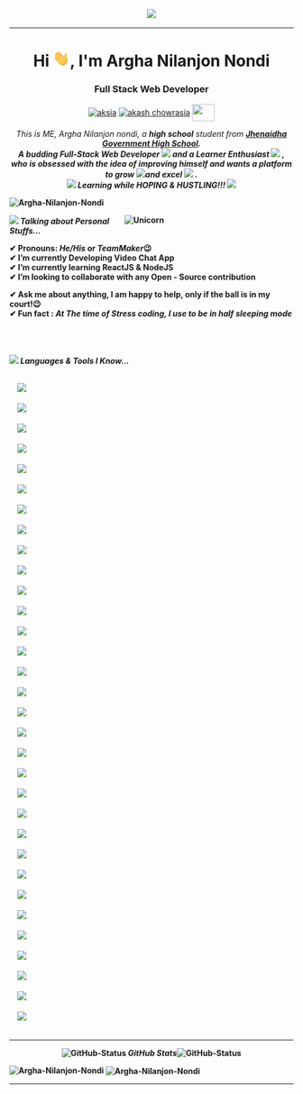 <p align="center">
  <img src="https://github.com/thompsonemerson/thompsonemerson/raw/master/cover-thompson.png" height="200"/>
</p>
<hr>
<h1 align="center">Hi <img src="https://raw.githubusercontent.com/ABSphreak/ABSphreak/master/gifs/Hi.gif" width="30px">, I'm Argha Nilanjon Nondi</h1>
<h3 align="center">Full Stack Web Developer</h3>
<p align="center">
<a href="https://bd.linkedin.com/in/argha-nilanjon-nondi-78a0821a9" target="blank"><img align="center" src="https://cdn.jsdelivr.net/npm/simple-icons@3.0.1/icons/linkedin.svg" alt="aksia" height="30" width="40" /></a>
<a href="https://www.facebook.com/arghanilanjon.nondi/" target="blank"><img align="center" src="https://cdn.jsdelivr.net/npm/simple-icons@3.0.1/icons/facebook.svg" alt="akash chowrasia" height="30" width="40" /></a>
 <a href = "mailto: pcic095@gmail.com"><img align="center" src="https://simpleicons.org/icons/gmail.svg" height="30" width="40" /></a>
</p>
</p>



<p align="center">
  <em>
    This is ME, Argha Nilanjon nondi, a <b>high school</b> student from <a href="https://jhenidahgovtsecondaryschool.jessoreboard.gov.bd/"> <b>Jhenaidha Government High School</a>. <br>
    A budding <b>Full-Stack Web Developer</b> <img src="https://github.com/TheDudeThatCode/TheDudeThatCode/blob/master/Assets/Developer.gif" width="30px"> and a <b>Learner Enthusiast</b>&nbsp;<img src="https://github.com/TheDudeThatCode/TheDudeThatCode/blob/master/Assets/Designer.gif" width="36px">&nbsp,<br>who is <b>obsessed</b>
    with the idea of <b>improving</b> himself and wants a <b>platform</b> to 
    <b>grow</b> <img src="https://github.com/TheDudeThatCode/TheDudeThatCode/blob/master/Assets/Rocket.gif" width="18px">and 
    <b>excel</b> <img src="https://github.com/TheDudeThatCode/TheDudeThatCode/blob/master/Assets/Medal.gif" width="20px">&nbsp.
  </em> 
  <br>
  <img src="https://media.giphy.com/media/VgCDAzcKvsR6OM0uWg/giphy.gif" width="50" /> <b><i>Learning while HOPING & HUSTLING!!!</i></b> <img src="https://media.giphy.com/media/7j2hfyeVcDtf2/giphy.gif" width="50" />
</p>

<p align="left"> <img src="https://komarev.com/ghpvc/?username=Argha-Nilanjon-Nondi&label=Profile%20views&color=0e75b6&style=flat" alt="Argha-Nilanjon-Nondi" /> </p>
<img align="right" width=300px alt="Unicorn" src="https://media.giphy.com/media/3ohs4BSacFKI7A717y/giphy.gif" />

<img src="https://media.giphy.com/media/ObNTw8Uzwy6KQ/giphy.gif" width="30px">&nbsp;***Talking about Personal Stuffs...***

✔ Pronouns: ***He/His*** or ***TeamMaker***😉 <br>
✔ I’m currently Developing Video Chat App<br>
✔ I’m currently learning **ReactJS** & **NodeJS**<br>
✔ I’m looking to collaborate with any **Open - Source contribution**
<!-- ✔ I’m looking for help for learning **Remote Sensing**<br>
✔ I regularly write articles on [GeeksforGeeks](https://auth.geeksforgeeks.org/user/akash_chowrasia/articles) <br>
✔ I use to write coad on [leetcode](https://leetcode.com/Akash_Chowrasia/) <br> -->
✔ Ask me about anything, I am happy to help, only if the ball is in my court!😉<br>
✔ Fun fact : *At The time of Stress coding, I use to be in half sleeping mode*<br><br><br><br>
 

<img src="https://media.giphy.com/media/ObNTw8Uzwy6KQ/giphy.gif" width="30px">&nbsp;***Languages & Tools I Know...***
<p align="left">
  
  <code>
  <img src="https://img.shields.io/badge/Python-3776AB?style=for-the-badge&logo=python&logoColor=white">
  </code>
  
  <code>
  <img src="https://img.shields.io/badge/HTML5-E34F26?style=for-the-badge&logo=html5&logoColor=white">
  </code>

  <code>
  <img src="https://img.shields.io/badge/CSS3-1572B6?style=for-the-badge&logo=css3&logoColor=white">
  </code>

  <code>
  <img src="https://img.shields.io/badge/JavaScript-F7DF1E?style=for-the-badge&logo=javascript&logoColor=black">
  </code>

  <code>
  <img src="https://img.shields.io/badge/TypeScript-007ACC?style=for-the-badge&logo=typescript&logoColor=white">
  </code>

  <code>
  <img src="https://img.shields.io/badge/PHP-777BB4?style=for-the-badge&logo=php&logoColor=white">
  </code>

  <code>
  <img src="https://img.shields.io/badge/json-5E5C5C?style=for-the-badge&logo=json&logoColor=white">
  </code>

  <code>
  <img src="https://img.shields.io/badge/MySQL-00000F?style=for-the-badge&logo=mysql&logoColor=white">
  </code>

  <code>
  <img src="https://img.shields.io/badge/SQLite-07405E?style=for-the-badge&logo=sqlite&logoColor=white">
  </code>

  <code>
  <img src="	https://img.shields.io/badge/Node.js-339933?style=for-the-badge&logo=nodedotjs&logoColor=white">
  </code>

  <code>
  <img src="https://img.shields.io/badge/npm-CB3837?style=for-the-badge&logo=npm&logoColor=white">
  </code>


  <code>
  <img src="https://img.shields.io/badge/Express.js-000000?style=for-the-badge&logo=express&logoColor=white">
  </code>

  <code>
  <img src="https://img.shields.io/badge/Socket.io-010101?&style=for-the-badge&logo=Socket.io&logoColor=white">
  </code>

  <code>
  <img src="https://img.shields.io/badge/React-20232A?style=for-the-badge&logo=react&logoColor=61DAFB">
  </code>


  <code>
  <img src="https://img.shields.io/badge/Bootstrap-563D7C?style=for-the-badge&logo=bootstrap&logoColor=white">
  </code>

  <code>
  <img src="https://img.shields.io/badge/React_Router-CA4245?style=for-the-badge&logo=react-router&logoColor=white">
  </code>

  <code>
  <img src="https://img.shields.io/badge/Redux-593D88?style=for-the-badge&logo=redux&logoColor=white">
  </code>

 
  <code>
  <img src="https://img.shields.io/badge/Flask-000000?style=for-the-badge&logo=flask&logoColor=white">
  </code>

  <code>
  <img src="https://img.shields.io/badge/Git-F05032?style=for-the-badge&logo=git&logoColor=white">
  </code>

  <code>
  <img src="https://img.shields.io/badge/Postman-FF6C37?style=for-the-badge&logo=Postman&logoColor=white">
  </code>

  
  <code>
  <img src="	https://img.shields.io/badge/PowerShell-5391FE?style=for-the-badge&logo=PowerShell&logoColor=white">
  </code>

  <code>
  <img src="https://img.shields.io/badge/Xampp-F37623?style=for-the-badge&logo=xampp&logoColor=white">
  </code>

  <code>
  <img src="https://img.shields.io/badge/Windows-0078D6?style=for-the-badge&logo=windows&logoColor=white">
  </code>

  
  <code>
  <img src="https://img.shields.io/badge/Android-3DDC84?style=for-the-badge&logo=android&logoColor=white">
  </code>

  <code>
  <img src="https://img.shields.io/badge/Visual_Studio_Code-0078D4?style=for-the-badge&logo=visual%20studio%20code&logoColor=white">
  </code>

  <code>
  <img src="https://img.shields.io/badge/pycharm-143?style=for-the-badge&logo=pycharm&logoColor=black&color=black&labelColor=green">
  </code>

  
  <code>
  <img src="https://img.shields.io/badge/Colab-F9AB00?style=for-the-badge&logo=googlecolab&color=525252">
  </code>

  <code>
  <img src="https://img.shields.io/badge/Coursera-0056D2?style=for-the-badge&logo=Coursera&logoColor=white">
  </code>

  <code>
  <img src="https://img.shields.io/badge/Datacamp-05192D?style=for-the-badge&logo=datacamp&logoColor=65FF8F">
  </code>

  
  <code>
  <img src="https://img.shields.io/badge/windows%20terminal-4D4D4D?style=for-the-badge&logo=windows%20terminal&logoColor=white">
  </code>

  <code>
  <img src="https://img.shields.io/badge/Python-3776AB?style=for-the-badge&logo=python&logoColor=white">
  </code>

  <code>
  <img src="https://img.shields.io/badge/Python-3776AB?style=for-the-badge&logo=python&logoColor=white">
  </code> 
  
  <hr>
  <p align="center">
 <img src="https://media.giphy.com/media/8UHRm5oY4k4FDxq5QG/giphy.gif" width="30px" alt="GitHub-Status"/>&nbsp;<i><b>GitHub Stats</b></i><img src="https://media.giphy.com/media/8UHRm5oY4k4FDxq5QG/giphy.gif" width="30px" alt="GitHub-Status"/></p>
<p><img align="left" src="https://github-readme-stats.vercel.app/api/top-langs?username=Argha-Nilanjon-Nondi&show_icons=true&locale=en&layout=compact" alt="Argha-Nilanjon-Nondi" /></p>

<p>&nbsp;<img align="center" src="https://github-readme-stats.vercel.app/api?username=Argha-Nilanjon-Nondi&show_icons=true&locale=en" alt="Argha-Nilanjon-Nondi" width="410" /></p>

<hr>
